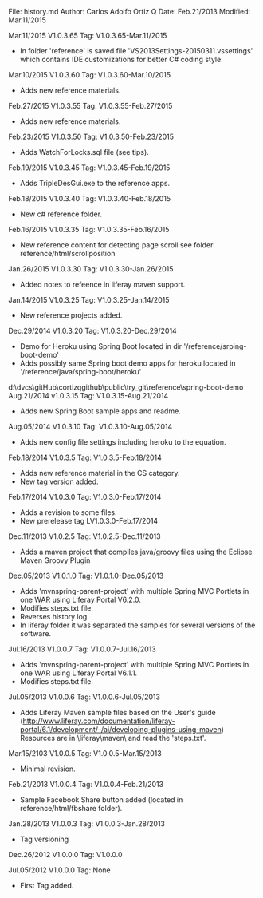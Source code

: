 File:     history.md
Author:   Carlos Adolfo Ortiz Q
Date:     Feb.21/2013
Modified: Mar.11/2015

Mar.11/2015 V1.0.3.65 Tag: V1.0.3.65-Mar.11/2015
- In folder 'reference' is saved file 'VS2013Settings-20150311.vssettings' which contains IDE 
  customizations for better C# coding style.

Mar.10/2015 V1.0.3.60 Tag: V1.0.3.60-Mar.10/2015
- Adds new reference materials.

Feb.27/2015 V1.0.3.55 Tag: V1.0.3.55-Feb.27/2015
- Adds new reference materials.

Feb.23/2015 V1.0.3.50 Tag: V1.0.3.50-Feb.23/2015
- Adds WatchForLocks.sql file (see tips).

Feb.19/2015 V1.0.3.45 Tag: V1.0.3.45-Feb.19/2015
- Adds TripleDesGui.exe to the reference apps.

Feb.18/2015 V1.0.3.40 Tag: V1.0.3.40-Feb.18/2015
- New c# reference folder.

Feb.16/2015 V1.0.3.35 Tag: V1.0.3.35-Feb.16/2015
- New reference content for detecting page scroll see folder reference/html/scrollposition

Jan.26/2015 V1.0.3.30 Tag: V1.0.3.30-Jan.26/2015
- Added notes to refeence in liferay maven support.

Jan.14/2015 V1.0.3.25 Tag: V1.0.3.25-Jan.14/2015
- New reference projects added.

Dec.29/2014 V1.0.3.20 Tag: V1.0.3.20-Dec.29/2014
- Demo for Heroku using Spring Boot located in dir '/reference/srping-boot-demo'
- Adds possibly same Spring boot demo apps for heroku located in '/reference/java/spring-boot/heroku'

d:\dvcs\gitHub\cortizqgithub\public\try_git\reference\spring-boot-demo\
Aug.21/2014 v1.0.3.15 Tag: V1.0.3.15-Aug.21/2014
- Adds new Spring Boot sample apps and readme.

Aug.05/2014 V1.0.3.10 Tag: V1.0.3.10-Aug.05/2014
- Adds new config file settings including heroku to the equation.

Feb.18/2014 V1.0.3.5 Tag: V1.0.3.5-Feb.18/2014
- Adds new reference material in the CS category.
- New tag version added.

Feb.17/2014 V1.0.3.0 Tag: V1.0.3.0-Feb.17/2014
- Adds a revision to some files. 
- New prerelease tag LV1.0.3.0-Feb.17/2014

Dec.11/2013 V1.0.2.5 Tag: V1.0.2.5-Dec.11/2013
- Adds a maven project that compiles java/groovy files using the Eclipse Maven Groovy Plugin

Dec.05/2013 V1.0.1.0 Tag: V1.0.1.0-Dec.05/2013
- Adds 'mvnspring-parent-project' with multiple Spring MVC Portlets in one WAR using Liferay Portal V6.2.0.
- Modifies steps.txt file.
- Reverses history log.
- In liferay folder it was separated the samples for several versions of the software.

Jul.16/2013 V1.0.0.7 Tag: V1.0.0.7-Jul.16/2013
- Adds 'mvnspring-parent-project' with multiple Spring MVC Portlets in one WAR using Liferay Portal V6.1.1.
- Modifies steps.txt file.

Jul.05/2013 V1.0.0.6 Tag: V1.0.0.6-Jul.05/2013
- Adds Liferay Maven sample files based on the User's guide
  (http://www.liferay.com/documentation/liferay-portal/6.1/development/-/ai/developing-plugins-using-maven)
  Resources are in \liferay\maven\ and read the 'steps.txt'.

Mar.15/2103 V1.0.0.5 Tag: V1.0.0.5-Mar.15/2013
- Minimal revision.

Feb.21/2013 V1.0.0.4 Tag: V1.0.0.4-Feb.21/2013
- Sample Facebook Share button added (located in reference/html/fbshare folder).

Jan.28/2013 V1.0.0.3 Tag: V1.0.0.3-Jan.28/2013
- Tag versioning

Dec.26/2012 V1.0.0.0 Tag: V1.0.0.0

Jul.05/2012 V1.0.0.0 Tag: None
- First Tag added.
